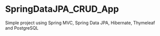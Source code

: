 # SpringDataJPA_CRUD_App
Simple project using Spring MVC, Spring Data JPA, Hibernate, Thymeleaf and PostgreSQL
